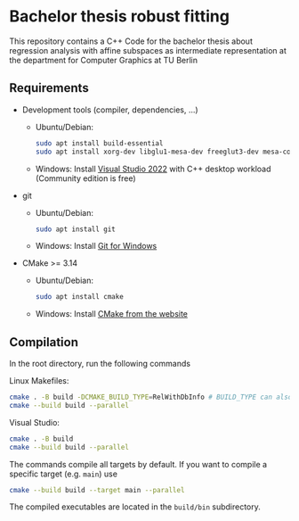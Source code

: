 # Bachelor thesis robust fitting

This repository contains a C++ Code for the bachelor thesis about regression analysis with affine subspaces as intermediate representation
at the department for Computer Graphics at TU Berlin

## Requirements

- Development tools (compiler, dependencies, ...)
    - Ubuntu/Debian:
      ```bash
      sudo apt install build-essential
      sudo apt install xorg-dev libglu1-mesa-dev freeglut3-dev mesa-common-dev # Polyscope dependencies
      ```
    - Windows: Install [Visual Studio 2022](https://visualstudio.microsoft.com/de/thank-you-downloading-visual-studio/?sku=Community&channel=Release&version=VS2022&source=VSLandingPage&cid=2030&passive=false) with C++ desktop workload (Community edition is free)

- git
    - Ubuntu/Debian:
      ```bash
      sudo apt install git
      ```
    - Windows: Install [Git for Windows](https://git-scm.com/download/win)


- CMake >= 3.14
    - Ubuntu/Debian:
      ```bash
      sudo apt install cmake
      ```
    - Windows: Install [CMake from the website](https://cmake.org/download/)

## Compilation

In the root directory, run the following commands

Linux Makefiles:

```bash
cmake . -B build -DCMAKE_BUILD_TYPE=RelWithDbInfo # BUILD_TYPE can also be `Release` or `Debug`
cmake --build build --parallel
```

Visual Studio:

```bash
cmake . -B build
cmake --build build --parallel
```

The commands compile all targets by default. If you want to compile a specific target (e.g. `main`) use

```bash
cmake --build build --target main --parallel
```

The compiled executables are located in the `build/bin` subdirectory.
